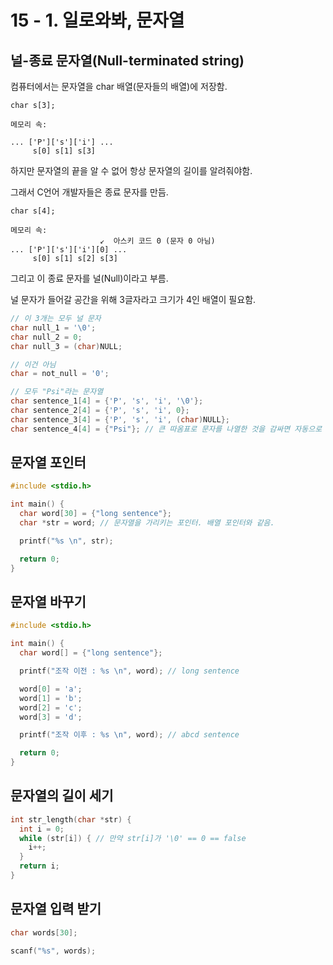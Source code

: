 # 15 - 1. 일로와봐, 문자열

## 널-종료 문자열(Null-terminated string)

컴퓨터에서는 문자열을 char 배열(문자들의 배열)에 저장함.

```
char s[3];

메모리 속:

... ['P']['s']['i'] ...
     s[0] s[1] s[3]
```

하지만 문자열의 끝을 알 수 없어 항상 문자열의 길이를 알려줘야함.

그래서 C언어 개발자들은 종료 문자를 만듬.

```
char s[4];

메모리 속:
                    ↙️  아스키 코드 0 (문자 0 아님)
... ['P']['s']['i'][0] ...
     s[0] s[1] s[2] s[3]
```

그리고 이 종료 문자를 널(Null)이라고 부름.

널 문자가 들어갈 공간을 위해 3글자라고 크기가 4인 배열이 필요함.

```c
// 이 3개는 모두 널 문자
char null_1 = '\0';
char null_2 = 0;
char null_3 = (char)NULL;

// 이건 아님
char = not_null = '0';
```

```c
// 모두 "Psi"라는 문자열
char sentence_1[4] = {'P', 's', 'i', '\0'};
char sentence_2[4] = {'P', 's', 'i', 0};
char sentence_3[4] = {'P', 's', 'i', (char)NULL};
char sentence_4[4] = {"Psi"}; // 큰 따옴표로 문자를 나열한 것을 감싸면 자동으로 각각의 문자로 넣어줌.
```

## 문자열 포인터

```c
#include <stdio.h>

int main() {
  char word[30] = {"long sentence"};
  char *str = word; // 문자열을 가리키는 포인터. 배열 포인터와 같음.

  printf("%s \n", str);

  return 0;
}
```

## 문자열 바꾸기

```c
#include <stdio.h>

int main() {
  char word[] = {"long sentence"};

  printf("조작 이전 : %s \n", word); // long sentence

  word[0] = 'a';
  word[1] = 'b';
  word[2] = 'c';
  word[3] = 'd';

  printf("조작 이후 : %s \n", word); // abcd sentence

  return 0;
}
```

## 문자열의 길이 세기

```c
int str_length(char *str) {
  int i = 0;
  while (str[i]) { // 만약 str[i]가 '\0' == 0 == false
    i++;
  }
  return i;
}
```

## 문자열 입력 받기

```c
char words[30];

scanf("%s", words);
```
